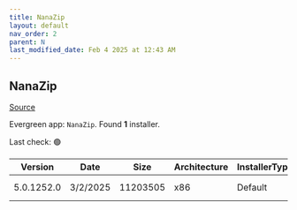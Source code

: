 ```yaml
---
title: NanaZip
layout: default
nav_order: 2
parent: N
last_modified_date: Feb 4 2025 at 12:43 AM
---
```


## NanaZip

[Source](https://github.com/M2Team/NanaZip)

Evergreen app: `NanaZip`. Found **1** installer.

Last check: 🟢

| Version    | Date     | Size     | Architecture | InstallerType | Type       | URI                                                                                                                                                                                          |
| ---------- | -------- | -------- | ------------ | ------------- | ---------- | -------------------------------------------------------------------------------------------------------------------------------------------------------------------------------------------- |
| 5.0.1252.0 | 3/2/2025 | 11203505 | x86          | Default       | msixbundle | [https://github.com/M2Team/NanaZip/releases/download/5.0.1252.0/NanaZip_5.0.1252.0.msixbundle](https://github.com/M2Team/NanaZip/releases/download/5.0.1252.0/NanaZip_5.0.1252.0.msixbundle) |

